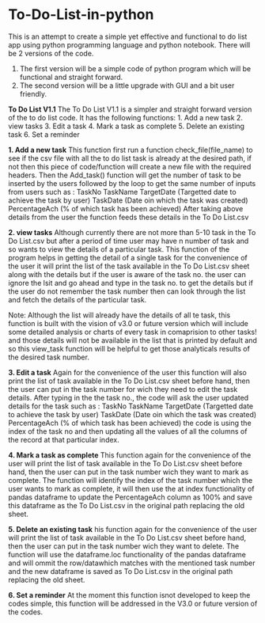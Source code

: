 # To-Do-List-in-python
This is an attempt to create a simple yet effective and functional to do list app using python programming language and python notebook. 
There will be 2 versions of the code.
1. The first version will be a simple code of python program which will be functional and straight forward.
2. The second version will be a little upgrade with GUI and a bit user friendly.

**To Do List V1.1**
The To Do List V1.1 is a simpler and straight forward version of the to do list code.
It has the following functions:
    1. Add a new task
    2. view tasks
    3. Edit a task
    4. Mark a task as complete
    5. Delete an existing task
    6. Set a reminder

**1. Add a new task**
This function first run a function check_file(file_name) to see if the csv file with all the to do list task is already at the desired path, if not then this piece of code/function will create a new file with the required headers.
Then the Add_task() function will get the number of task to be inserted by the users followed by the loop to get the same number of inputs from users such as :
      TaskNo
      TaskName
      TargetDate (Targetted date to achieve the task by user)
      TaskDate (Date oin which the task was created)
      PercentageAch (% of which task has been achieved)
After taking above details from the user the function feeds these details in the To Do List.csv 

**2. view tasks**
Although currently there are not more than 5-10 task in the To Do List.csv but after a period of time user may have n number of task and so wants to view the details of a particular task. This function of the program helps in getting the detail of a single task for the convenience of the user it will print the list of the task available in the To Do List.csv sheet along with the details but if the user is aware of the task no. the user can ignore the lsit and go ahead and type in the task no. to get the details but if the user do not remember the task number then can look through the list and fetch the details of the particular task.

Note: Although the list will already have the details of all te task, this function is built with the vision of v3.0 or future version which will include some detailed analysis or charts of every task in comaprision to other tasks! and those details will not be available in the list that is printed by default and so this view_task function will be helpful to get those analyticals results of the desired task number.

**3. Edit a task**
Again for the convenience of the user this function will also print the list of task available in the To Do List.csv sheet before hand, then the user can put in the task number for wich they need to edit the task details.
After typing in the the task no., the code will ask the user updated details for the task such as :
      TaskNo
      TaskName
      TargetDate (Targetted date to achieve the task by user)
      TaskDate (Date oin which the task was created)
      PercentageAch (% of which task has been achieved)
the code is using the index of the task no and then updating all the values of all the columns of the record at that particular index.

**4. Mark a task as complete**
This function again for the convenience of the user will print the list of task available in the To Do List.csv sheet before hand, then the user can put in the task number wich they want to mark as complete.
The function will identify the index of the task number which the user wants to mark as complete, it will then use the at index functionality of pandas dataframe to update the PercentageAch column as 100% and save this dataframe as the To Do List.csv in the original path replacing the old sheet.

**5. Delete an existing task**
his function again for the convenience of the user will print the list of task available in the To Do List.csv sheet before hand, then the user can put in the task number wich they want to delete. The function will use the dataframe.loc functionality of the pandas dataframe and will ommit the row/datawhich matches with the mentioned task number and the new dataframe is saved as To Do List.csv in the original path replacing the old sheet.

**6. Set a reminder**
At the moment this function isnot developed to keep the codes simple, this function will be addressed in the V3.0 or future version of the codes.
